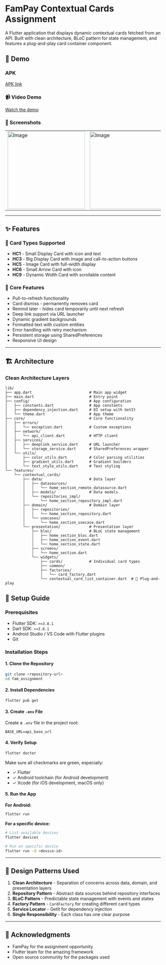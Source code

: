 # FamPay Contextual Cards Assignment

A Flutter application that displays dynamic contextual cards fetched from an API. Built with clean architecture, BLoC pattern for state management, and features a plug-and-play card container component.

## 📱 Demo

### APK
[APK link](https://drive.google.com/file/d/1cdLie4pXS5K0nvkVK57bTc_wamFja_71/view?usp=sharing)

### 📹 Video Demo
[Watch the demo](https://drive.google.com/file/d/1dN8Fhj325w7e3AuNtwVNRMtQ-v22mmQR/view?usp=sharing)

### 📸 Screenshots

<table>
  <tr>
    <td><img src="https://github.com/user-attachments/assets/8f2e3b4f-f111-4b73-89b3-40411a4f5299" width="250" alt="Image"/></td>
    <td><img src="https://github.com/user-attachments/assets/1bf4cedf-b03d-4830-93d7-a62c4702b204" width="250" alt="Image"/></td>
    <td><img src="https://github.com/user-attachments/assets/bb9ea671-e1e1-4c6a-b21a-7c779c2aa3af" width="250" alt="Image"/></td>
  </tr>
</table>

---

## ✨ Features

### 🎴 Card Types Supported
- **HC1** - Small Display Card with icon and text
- **HC3** - Big Display Card with image and call-to-action buttons
- **HC5** - Image Card with full-width display
- **HC6** - Small Arrow Card with icon
- **HC9** - Dynamic Width Card with scrollable content

### 🎯 Core Features
- Pull-to-refresh functionality
- Card dismiss - permanently removes card
- Remind later - hides card temporarily until next refresh
- Deep link support via URL launcher
- Dynamic gradient backgrounds
- Formatted text with custom entities
- Error handling with retry mechanism
- Persistent storage using SharedPreferences
- Responsive UI design

---

## 🏗️ Architecture

### Clean Architecture Layers

```
lib/
├── app.dart                          # Main app widget
├── main.dart                         # Entry point
├── config/                           # App configuration
│   ├── constants.dart                # App constants
│   ├── dependency_injection.dart     # DI setup with GetIt
│   └── theme.dart                    # App theme
├── core/                             # Core functionality
│   ├── errors/
│   │   └── exception.dart            # Custom exceptions
│   ├── network/
│   │   └── api_client.dart           # HTTP client
│   ├── services/
│   │   ├── deeplink_service.dart     # URL launcher
│   │   └── storage_service.dart      # SharedPreferences wrapper
│   └── utils/
│       ├── color_utils.dart          # Color parsing utilities
│       ├── gradient_utils.dart       # Gradient builders
│       └── text_style_utils.dart     # Text styling
└── features/
    └── contextual_cards/
        ├── data/                     # Data layer
        │   ├── datasources/
        │   │   └── home_section_remote_datasource.dart
        │   ├── models/               # Data models
        │   └── repositories_impl/
        │       └── home_section_repository_impl.dart
        ├── domain/                   # Domain layer
        │   ├── repositories/
        │   │   └── home_section_repository.dart
        │   └── usecases/
        │       └── home_section_usecase.dart
        └── presentation/             # Presentation layer
            ├── bloc/                 # BLoC state management
            │   ├── home_section_bloc.dart
            │   ├── home_section_event.dart
            │   └── home_section_state.dart
            ├── screens/
            │   └── home_section.dart
            └── widgets/
                ├── cards/            # Individual card types
                ├── common/
                ├── factories/
                │   └── card_factory.dart
                └── contextual_card_list_container.dart  # 🔌 Plug-and-play
```

## 🚀 Setup Guide

### Prerequisites
- Flutter SDK: `>=3.8.1`
- Dart SDK: `>=3.8.1`
- Android Studio / VS Code with Flutter plugins
- Git

### Installation Steps

#### 1. Clone the Repository
```bash
git clone <repository-url>
cd fam_assignment
```

#### 2. Install Dependencies
```bash
flutter pub get
```

#### 3. Create `.env` File
Create a `.env` file in the project root:

```env
BASE_URL=api_base_url
```

#### 4. Verify Setup
```bash
flutter doctor
```

Make sure all checkmarks are green, especially:
- ✓ Flutter
- ✓ Android toolchain (for Android development)
- ✓ Xcode (for iOS development, macOS only)

#### 5. Run the App

**For Android:**
```bash
flutter run
```

**For a specific device:**
```bash
# List available devices
flutter devices

# Run on specific device
flutter run -d <device-id>
```

---

## 🎨 Design Patterns Used

1. **Clean Architecture** - Separation of concerns across data, domain, and presentation layers
2. **Repository Pattern** - Abstract data sources behind repository interfaces
3. **BLoC Pattern** - Predictable state management with events and states
4. **Factory Pattern** - `CardFactory` for creating different card types
5. **Service Locator** - GetIt for dependency injection
6. **Single Responsibility** - Each class has one clear purpose

---

## 🙏 Acknowledgments

- FamPay for the assignment opportunity
- Flutter team for the amazing framework
- Open source community for the packages used
